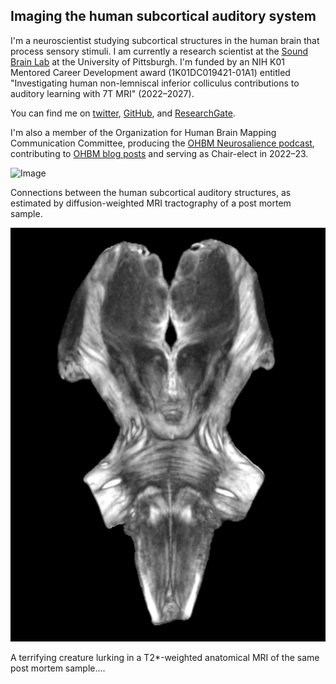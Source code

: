 ## Imaging the human subcortical auditory system
I'm a neuroscientist studying subcortical structures in the human brain that process sensory stimuli.
I am currently a research scientist at the [Sound Brain Lab](https://www.shrs.pitt.edu/csd/research/sound-brain-lab) at the University of Pittsburgh.
I'm funded by an NIH K01 Mentored Career Development award (1K01DC019421-01A1) entitled "Investigating human non-lemniscal inferior colliculus contributions to auditory learning with 7T MRI" (2022–2027).

You can find me on [twitter](https://twitter.com/krsitek), [GitHub](https://github.com/sitek), and [ResearchGate](https://www.researchgate.net/profile/Kevin_Sitek).

I'm also a member of the Organization for Human Brain Mapping Communication Committee, producing the [OHBM Neurosalience podcast](https://anchor.fm/ohbm), contributing to [OHBM blog posts](https://www.ohbmbrainmappingblog.com/contributors.html) and serving as Chair-elect in 2022–23.

![Image](./images/KevinSitek_postmortem-human-brainstem_auditory-tractography.png)

Connections between the human subcortical auditory structures, as estimated by diffusion-weighted MRI tractography of a post mortem sample.

![Image](./images/demonculus_postmortem-brainstem.png)

A terrifying creature lurking in a T2*-weighted anatomical MRI of the same post mortem sample....
